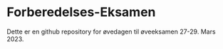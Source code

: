 # Forberedelses-Eksamen
Dette er en github repository for øvedagen til øveeksamen 27-29. Mars 2023.
